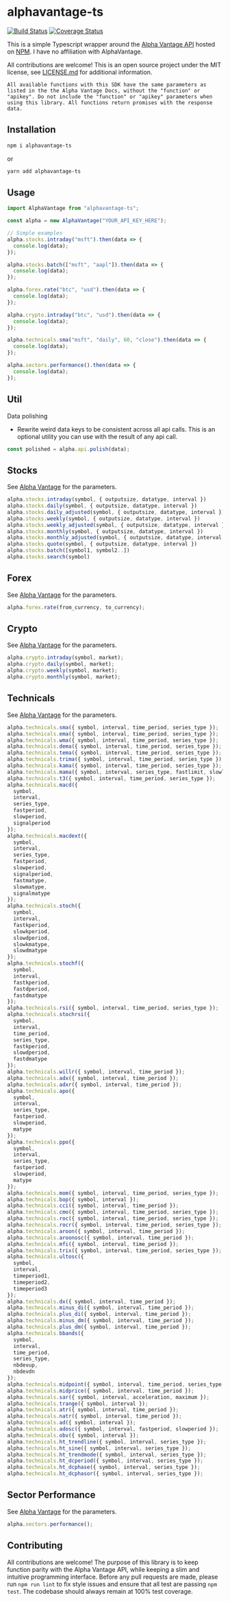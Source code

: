 # alphavantage-ts

[![Build Status](https://travis-ci.org/adamjking3/alphavantage-ts.svg?branch=master)](https://travis-ci.org/adamjking3/alphavantage-ts)
[![Coverage Status](https://coveralls.io/repos/github/adamjking3/alphavantage-ts/badge.svg?branch=master)](https://coveralls.io/github/adamjking3/alphavantage-ts?branch=master)

This is a simple Typescript wrapper around the [Alpha Vantage API](https://www.alphavantage.co/documentation/) hosted on [NPM](https://www.npmjs.com/package/alphavantage-ts). I have no affiliation with AlphaVantage.

All contributions are welcome! This is an open source project under the MIT license, see [LICENSE.md](LICENSE.md) for additional information.

`All available functions with this SDK have the same parameters as listed in the the Alpha Vantage Docs, without the "function" or "apikey". Do not include the "function" or "apikey" parameters when using this library. All functions return promises with the response data.`

## Installation

```bash
npm i alphavantage-ts
```

or

```bash
yarn add alphavantage-ts
```

## Usage

```typescript
import AlphaVantage from "alphavantage-ts";

const alpha = new AlphaVantage("YOUR_API_KEY_HERE");

// Simple examples
alpha.stocks.intraday("msft").then(data => {
  console.log(data);
});

alpha.stocks.batch(["msft", "aapl"]).then(data => {
  console.log(data);
});

alpha.forex.rate("btc", "usd").then(data => {
  console.log(data);
});

alpha.crypto.intraday("btc", "usd").then(data => {
  console.log(data);
});

alpha.technicals.sma("msft", "daily", 60, "close").then(data => {
  console.log(data);
});

alpha.sectors.performance().then(data => {
  console.log(data);
});
```

## Util

Data polishing

- Rewrite weird data keys to be consistent across all api calls. This is an optional utility you can use with the result of any api call.

```typescript
const polished = alpha.api.polish(data);
```

## Stocks

See [Alpha Vantage](https://www.alphavantage.co/documentation/#time-series-data) for the parameters.

```typescript
alpha.stocks.intraday(symbol, { outputsize, datatype, interval })
alpha.stocks.daily(symbol, { outputsize, datatype, interval })
alpha.stocks.daily_adjusted(symbol, { outputsize, datatype, interval })
alpha.stocks.weekly(symbol, { outputsize, datatype, interval })
alpha.stocks.weekly_adjusted(symbol, { outputsize, datatype, interval })
alpha.stocks.monthly(symbol, { outputsize, datatype, interval })
alpha.stocks.monthly_adjusted(symbol, { outputsize, datatype, interval })
alpha.stocks.quote(symbol, { outputsize, datatype, interval })
alpha.stocks.batch([symbol1, symbol2..])
alpha.stocks.search(symbol)
```

## Forex

See [Alpha Vantage](https://www.alphavantage.co/documentation/#fx) for the parameters.

```typescript
alpha.forex.rate(from_currency, to_currency);
```

## Crypto

See [Alpha Vantage](https://www.alphavantage.co/documentation/#digital-currency) for the parameters.

```typescript
alpha.crypto.intraday(symbol, market);
alpha.crypto.daily(symbol, market);
alpha.crypto.weekly(symbol, market);
alpha.crypto.monthly(symbol, market);
```

## Technicals

See [Alpha Vantage](https://www.alphavantage.co/documentation/#technical-indicators) for the parameters.

```typescript
alpha.technicals.sma({ symbol, interval, time_period, series_type });
alpha.technicals.ema({ symbol, interval, time_period, series_type });
alpha.technicals.wma({ symbol, interval, time_period, series_type });
alpha.technicals.dema({ symbol, interval, time_period, series_type });
alpha.technicals.tema({ symbol, interval, time_period, series_type });
alpha.technicals.trima({ symbol, interval, time_period, series_type });
alpha.technicals.kama({ symbol, interval, time_period, series_type });
alpha.technicals.mama({ symbol, interval, series_type, fastlimit, slowlimit });
alpha.technicals.t3({ symbol, interval, time_period, series_type });
alpha.technicals.macd({
  symbol,
  interval,
  series_type,
  fastperiod,
  slowperiod,
  signalperiod
});
alpha.technicals.macdext({
  symbol,
  interval,
  series_type,
  fastperiod,
  slowperiod,
  signalperiod,
  fastmatype,
  slowmatype,
  signalmatype
});
alpha.technicals.stoch({
  symbol,
  interval,
  fastkperiod,
  slowkperiod,
  slowdperiod,
  slowkmatype,
  slowdmatype
});
alpha.technicals.stochf({
  symbol,
  interval,
  fastkperiod,
  fastdperiod,
  fastdmatype
});
alpha.technicals.rsi({ symbol, interval, time_period, series_type });
alpha.technicals.stochrsi({
  symbol,
  interval,
  time_period,
  series_type,
  fastkperiod,
  slowdperiod,
  fastdmatype
});
alpha.technicals.willr({ symbol, interval, time_period });
alpha.technicals.adx({ symbol, interval, time_period });
alpha.technicals.adxr({ symbol, interval, time_period });
alpha.technicals.apo({
  symbol,
  interval,
  series_type,
  fastperiod,
  slowperiod,
  matype
});
alpha.technicals.ppo({
  symbol,
  interval,
  series_type,
  fastperiod,
  slowperiod,
  matype
});
alpha.technicals.mom({ symbol, interval, time_period, series_type });
alpha.technicals.bop({ symbol, interval });
alpha.technicals.cci({ symbol, interval, time_period });
alpha.technicals.cmo({ symbol, interval, time_period, series_type });
alpha.technicals.roc({ symbol, interval, time_period, series_type });
alpha.technicals.rocr({ symbol, interval, time_period, series_type });
alpha.technicals.aroon({ symbol, interval, time_period });
alpha.technicals.aroonosc({ symbol, interval, time_period });
alpha.technicals.mfi({ symbol, interval, time_period });
alpha.technicals.trix({ symbol, interval, time_period, series_type });
alpha.technicals.ultosc({
  symbol,
  interval,
  timeperiod1,
  timeperiod2,
  timeperiod3
});
alpha.technicals.dx({ symbol, interval, time_period });
alpha.technicals.minus_di({ symbol, interval, time_period });
alpha.technicals.plus_di({ symbol, interval, time_period });
alpha.technicals.minus_dm({ symbol, interval, time_period });
alpha.technicals.plus_dm({ symbol, interval, time_period });
alpha.technicals.bbands({
  symbol,
  interval,
  time_period,
  series_type,
  nbdevup,
  nbdevdn
});
alpha.technicals.midpoint({ symbol, interval, time_period, series_type });
alpha.technicals.midprice({ symbol, interval, time_period });
alpha.technicals.sar({ symbol, interval, acceleration, maximum });
alpha.technicals.trange({ symbol, interval });
alpha.technicals.atr({ symbol, interval, time_period });
alpha.technicals.natr({ symbol, interval, time_period });
alpha.technicals.ad({ symbol, interval });
alpha.technicals.adosc({ symbol, interval, fastperiod, slowperiod });
alpha.technicals.obv({ symbol, interval });
alpha.technicals.ht_trendline({ symbol, interval, series_type });
alpha.technicals.ht_sine({ symbol, interval, series_type });
alpha.technicals.ht_trendmode({ symbol, interval, series_type });
alpha.technicals.ht_dcperiod({ symbol, interval, series_type });
alpha.technicals.ht_dcphase({ symbol, interval, series_type });
alpha.technicals.ht_dcphasor({ symbol, interval, series_type });
```

## Sector Performance

See [Alpha Vantage](https://www.alphavantage.co/documentation/#sector-information) for the parameters.

```typescript
alpha.sectors.performance();
```

## Contributing

All contributions are welcome! The purpose of this library is to keep function parity with the Alpha Vantage API, while keeping a slim and intuitive programming interface. Before any pull requests are made, please run `npm run lint` to fix style issues and ensure that all test are passing `npm test`. The codebase should always remain at 100% test coverage.

